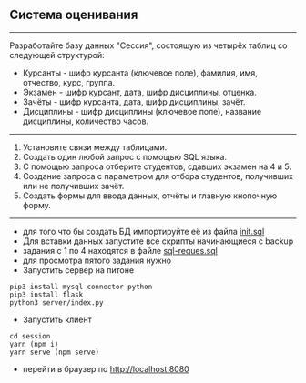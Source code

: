 ## Система оценивания

___

Разработайте базу данных "Сессия", состоящую из четырёх таблиц со следующей структурой:
- Курсанты - шифр курсанта (ключевое поле), фамилия, имя, отчество, курс, группа.
- Экзамен - шифр курсант, дата, шифр дисциплины, отценка.
- Зачёты - шифр курсанта, дата, шифр дисциплины, зачёт.
- Дисциплины - шифр дисциплины (ключевое поле), название дисциплины, количество часов.

___

1. Установите связи между таблицами.
2. Создать один любой запрос с помощью SQL языка.
3. С помощью запроса отберите студентов, сдавших экзамен на 4 и 5.
4. Создание запроса с параметром для отбора студентов, получивших или не получивших зачёт.
5. Создать формы для ввода данных, отчёты и главную кнопочную форму.

___

- для того что бы создать БД импортируйте её из файла [init.sql  ](./init.sql )
- Для вставки данных запустите все скрипты начинающиеся с backup
- задания с 1 по 4 находятся в файле [sql-reques.sql  ](./sql-reques.sql)
- для просмотра пятого задания нужно
 - Запустить сервер на питоне
 ```
pip3 install mysql-connector-python
pip3 install flask
python3 server/index.py
  ```
 - Запустить клиент
 ```
cd session
yarn (npm i)
yarn serve (npm serve)
```

 - перейти в браузер по  [http://localhost:8080 ](http://localhost:8080)

